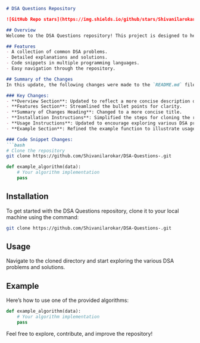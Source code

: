 ```markdown
# DSA Questions Repository

![GitHub Repo stars](https://img.shields.io/github/stars/Shivanilarokar/DSA-Questions-) ![GitHub forks](https://img.shields.io/github/forks/Shivanilarokar/DSA-Questions-) ![GitHub issues](https://img.shields.io/github/issues/Shivanilarokar/DSA-Questions-)

## Overview
Welcome to the DSA Questions repository! This project is designed to help you practice and enhance your skills in Data Structures and Algorithms.

## Features
- A collection of common DSA problems.
- Detailed explanations and solutions.
- Code snippets in multiple programming languages.
- Easy navigation through the repository.

## Summary of the Changes
In this update, the following changes were made to the `README.md` file:

### Key Changes:
- **Overview Section**: Updated to reflect a more concise description of the repository.
- **Features Section**: Streamlined the bullet points for clarity.
- **Summary of Changes Heading**: Changed to a more concise title.
- **Installation Instructions**: Simplified the steps for cloning the repository.
- **Usage Instructions**: Updated to encourage exploring various DSA problems.
- **Example Section**: Refined the example function to illustrate usage more clearly.

### Code Snippet Changes:
```bash
# Clone the repository
git clone https://github.com/Shivanilarokar/DSA-Questions-.git
```

```python
def example_algorithm(data):
    # Your algorithm implementation
    pass
```

## Installation
To get started with the DSA Questions repository, clone it to your local machine using the command:

```bash
git clone https://github.com/Shivanilarokar/DSA-Questions-.git
```

## Usage
Navigate to the cloned directory and start exploring the various DSA problems and solutions.

## Example
Here’s how to use one of the provided algorithms:

```python
def example_algorithm(data):
    # Your algorithm implementation
    pass
```

Feel free to explore, contribute, and improve the repository!

```